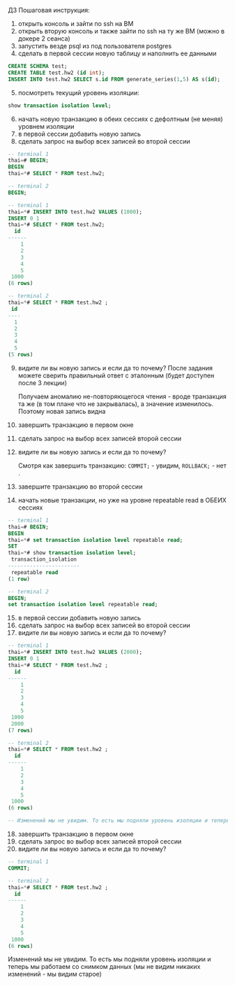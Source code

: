 ДЗ Пошаговая инструкция:
1. открыть консоль и зайти по ssh на ВМ
2. открыть вторую консоль и также зайти по ssh на ту же ВМ (можно в докере 2 сеанса)
3. запустить везде psql из под пользователя postgres
4. сделать в первой сессии новую таблицу и наполнить ее данными
```sql
CREATE SCHEMA test;
CREATE TABLE test.hw2 (id int);
INSERT INTO test.hw2 SELECT s.id FROM generate_series(1,5) AS s(id); 
```
5. посмотреть текущий уровень изоляции:
```sql
show transaction isolation level;
```
6. начать новую транзакцию в обеих сессиях с дефолтным (не меняя) уровнем изоляции
7. в первой сессии добавить новую запись
8. сделать запрос на выбор всех записей во второй сессии
```sql
-- terminal 1
thai=# BEGIN;
BEGIN
thai=*# SELECT * FROM test.hw2;

-- terminal 2
BEGIN;

-- terminal 1
thai=*# INSERT INTO test.hw2 VALUES (1000);
INSERT 0 1
thai=*# SELECT * FROM test.hw2;
  id  
------
    1
    2
    3
    4
    5
 1000
(6 rows)

-- terminal 2
thai=*# SELECT * FROM test.hw2 ;
 id 
----
  1
  2
  3
  4
  5
(5 rows)
```
9.  видите ли вы новую запись и если да то почему? После задания можете сверить правильный ответ с эталонным (будет доступен после 3 лекции)
    
    Получаем аномалию не-повторяющегося чтения - вроде транзакция та же (в том плане что не закрывалась), а значение изменилось. Поэтому новая запись видна
10. завершить транзакцию в первом окне
11. сделать запрос на выбор всех записей второй сессии
12. видите ли вы новую запись и если да то почему?
    
    Смотря как завершить транзакцию: `COMMIT;` - увидим, `ROLLBACK;` - нет . 
13. завершите транзакцию во второй сессии
14. начать новые транзакции, но уже на уровне repeatable read в ОБЕИХ сессиях
```sql
-- terminal 1
thai=# BEGIN;
BEGIN
thai=*# set transaction isolation level repeatable read;
SET
thai=*# show transaction isolation level;
 transaction_isolation 
-----------------------
 repeatable read
(1 row)

-- terminal 2
BEGIN;
set transaction isolation level repeatable read;
```
15. в первой сессии добавить новую запись
16. сделать запрос на выбор всех записей во второй сессии
17. видите ли вы новую запись и если да то почему?
```sql
-- terminal 1
thai=*# INSERT INTO test.hw2 VALUES (2000);
INSERT 0 1
thai=*# SELECT * FROM test.hw2 ;
  id  
------
    1
    2
    3
    4
    5
 1000
 2000
(7 rows)

-- terminal 2
thai=*# SELECT * FROM test.hw2 ;
  id  
------
    1
    2
    3
    4
    5
 1000
(6 rows)

-- Изменений мы не увидим. То есть мы подняли уровень изоляции и теперь мы работаем со снимком данных (мы не видим никаких изменений - мы видим старое)
```
18. завершить транзакцию в первом окне
19. сделать запрос во выбор всех записей второй сессии
20. видите ли вы новую запись и если да то почему?
```sql
-- terminal 1
COMMIT;

-- terminal 2
thai=*# SELECT * FROM test.hw2 ;
  id  
------
    1
    2
    3
    4
    5
 1000
(6 rows)
```
Изменений мы не увидим. То есть мы подняли уровень изоляции и теперь мы работаем со снимком данных (мы не видим никаких изменений - мы видим старое)